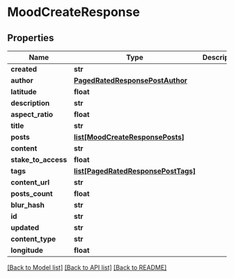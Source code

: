 # MoodCreateResponse

## Properties
Name | Type | Description | Notes
------------ | ------------- | ------------- | -------------
**created** | **str** |  | [optional] 
**author** | [**PagedRatedResponsePostAuthor**](PagedRatedResponsePostAuthor.md) |  | [optional] 
**latitude** | **float** |  | [optional] 
**description** | **str** |  | [optional] 
**aspect_ratio** | **float** |  | [optional] 
**title** | **str** |  | [optional] 
**posts** | [**list[MoodCreateResponsePosts]**](MoodCreateResponsePosts.md) |  | [optional] 
**content** | **str** |  | [optional] 
**stake_to_access** | **float** |  | [optional] 
**tags** | [**list[PagedRatedResponsePostTags]**](PagedRatedResponsePostTags.md) |  | [optional] 
**content_url** | **str** |  | [optional] 
**posts_count** | **float** |  | [optional] 
**blur_hash** | **str** |  | [optional] 
**id** | **str** |  | [optional] 
**updated** | **str** |  | [optional] 
**content_type** | **str** |  | [optional] 
**longitude** | **float** |  | [optional] 

[[Back to Model list]](../README.md#documentation-for-models) [[Back to API list]](../README.md#documentation-for-api-endpoints) [[Back to README]](../README.md)


